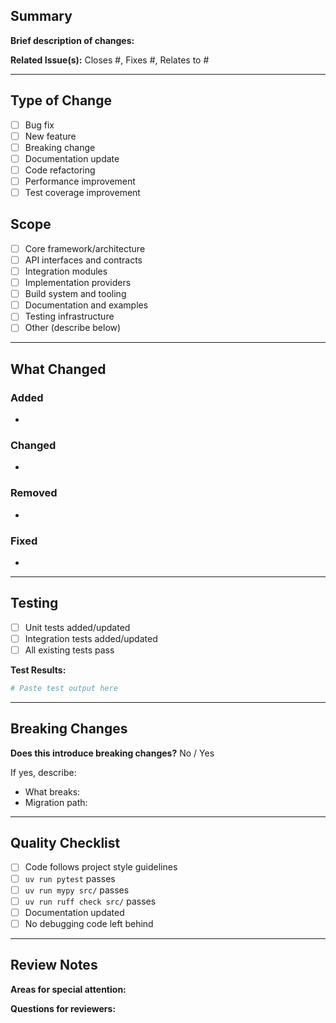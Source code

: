 ## Summary

**Brief description of changes:**

**Related Issue(s):** Closes #, Fixes #, Relates to #

---

## Type of Change

- [ ] Bug fix
- [ ] New feature  
- [ ] Breaking change
- [ ] Documentation update
- [ ] Code refactoring
- [ ] Performance improvement
- [ ] Test coverage improvement

## Scope

- [ ] Core framework/architecture
- [ ] API interfaces and contracts
- [ ] Integration modules
- [ ] Implementation providers
- [ ] Build system and tooling
- [ ] Documentation and examples
- [ ] Testing infrastructure
- [ ] Other (describe below)

---

## What Changed

### Added
- 

### Changed  
- 

### Removed
- 

### Fixed
- 

---

## Testing

- [ ] Unit tests added/updated
- [ ] Integration tests added/updated  
- [ ] All existing tests pass

**Test Results:**
```bash
# Paste test output here
```

---

## Breaking Changes

**Does this introduce breaking changes?** No / Yes

If yes, describe:
- What breaks:
- Migration path:

---

## Quality Checklist

- [ ] Code follows project style guidelines
- [ ] `uv run pytest` passes
- [ ] `uv run mypy src/` passes  
- [ ] `uv run ruff check src/` passes
- [ ] Documentation updated
- [ ] No debugging code left behind

---

## Review Notes

**Areas for special attention:**

**Questions for reviewers:** 